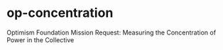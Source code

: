 # op-concentration
Optimism Foundation Mission Request: Measuring the Concentration of Power in the Collective

